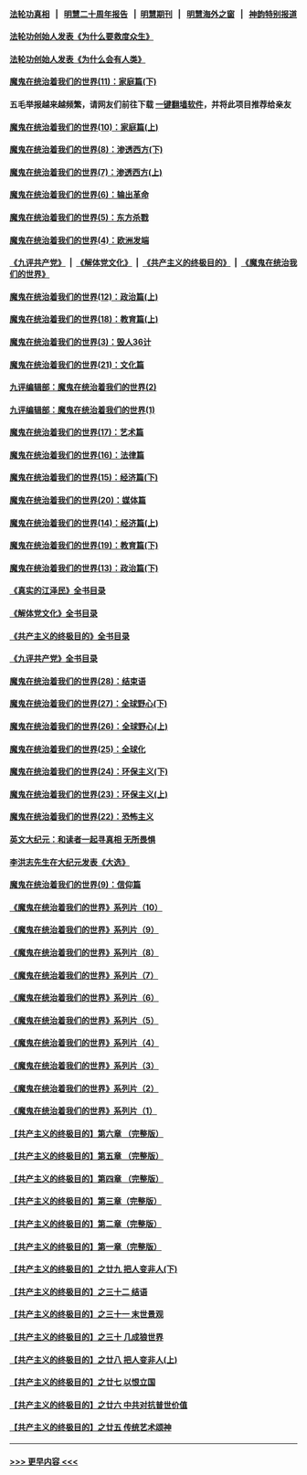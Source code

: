#### [法轮功真相](https://github.com/gfw-breaker/truth/blob/master/README.md?t=0) &nbsp;&nbsp;|&nbsp;&nbsp; [明慧二十周年报告](https://github.com/gfw-breaker/mh-reports/blob/master/README.md?t=0) &nbsp;&nbsp;|&nbsp;&nbsp;[明慧期刊](https://github.com/gfw-breaker/mh-qikan) &nbsp;&nbsp;|&nbsp;&nbsp; [明慧海外之窗](https://github.com/gfw-breaker/mh-news/blob/master/README.md?t=0) &nbsp;&nbsp;|&nbsp;&nbsp; [神韵特别报道](https://github.com/gfw-breaker/mh-news/blob/master/shenyun.md?t=0)
#### [法轮功创始人发表《为什么要救度众生》](../pages/nsc422/n13975246.md?t=06300043) 
#### [法轮功创始人发表《为什么会有人类》](../pages/nsc422/n13912117.md?t=06300043) 
#### [魔鬼在统治着我们的世界(11)：家庭篇(下)](../pages/nsc422/n10440961.md?t=06300043) 
#### 五毛举报越来越频繁，请网友们前往下载 [一键翻墙软件](https://github.com/gfw-breaker/ssr-accounts)，并将此项目推荐给亲友
#### [魔鬼在统治着我们的世界(10)：家庭篇(上)](../pages/nsc422/n10435448.md?t=06300043) 
#### [魔鬼在统治着我们的世界(8)：渗透西方(下)](../pages/nsc422/n10429603.md?t=06300043) 
#### [魔鬼在统治着我们的世界(7)：渗透西方(上)](../pages/nsc422/n10426013.md?t=06300043) 
#### [魔鬼在统治着我们的世界(6)：输出革命](../pages/nsc422/n10421536.md?t=06300043) 
#### [魔鬼在统治着我们的世界(5)：东方杀戮](../pages/nsc422/n10417707.md?t=06300043) 
#### [魔鬼在统治着我们的世界(4)：欧洲发端](../pages/nsc422/n10414890.md?t=06300043) 
#### [《九评共产党》](https://github.com/begood0513/9ping.md/blob/master/README.md) &nbsp;|&nbsp; [《解体党文化》](../../../../jtdwh.md/blob/master/README.md)  &nbsp;|&nbsp; [《共产主义的终极目的》](../../../../gczydzjmd.md/blob/master/README.md) &nbsp;|&nbsp; [《魔鬼在统治我们的世界》](../../../../mgztzwmdsj.md/blob/master/README.md) 
#### [魔鬼在统治着我们的世界(12)：政治篇(上)](../pages/nsc422/n10444576.md?t=06300043) 
#### [魔鬼在统治着我们的世界(18)：教育篇(上)](../pages/nsc422/n10526970.md?t=06300043) 
#### [魔鬼在统治着我们的世界(3)：毁人36计](../pages/nsc422/n10411583.md?t=06300043) 
#### [魔鬼在统治着我们的世界(21)：文化篇](../pages/nsc422/n10597706.md?t=06300043) 
#### [九评编辑部：魔鬼在统治着我们的世界(2)](../pages/nsc422/n10410036.md?t=06300043) 
#### [九评编辑部：魔鬼在统治着我们的世界(1)](../pages/nsc422/n10406825.md?t=06300043) 
#### [魔鬼在统治着我们的世界(17)：艺术篇](../pages/nsc422/n10499093.md?t=06300043) 
#### [魔鬼在统治着我们的世界(16)：法律篇](../pages/nsc422/n10485969.md?t=06300043) 
#### [魔鬼在统治着我们的世界(15)：经济篇(下)](../pages/nsc422/n10469975.md?t=06300043) 
#### [魔鬼在统治着我们的世界(20)：媒体篇](../pages/nsc422/n10586579.md?t=06300043) 
#### [魔鬼在统治着我们的世界(14)：经济篇(上)](../pages/nsc422/n10457370.md?t=06300043) 
#### [魔鬼在统治着我们的世界(19)：教育篇(下)](../pages/nsc422/n10564808.md?t=06300043) 
#### [魔鬼在统治着我们的世界(13)：政治篇(下)](../pages/nsc422/n10448270.md?t=06300043) 
#### [《真实的江泽民》全书目录](../pages/nsc422/n13721399.md?t=06300043) 
#### [《解体党文化》全书目录](../pages/nsc422/n13721157.md?t=06300043) 
#### [《共产主义的终极目的》全书目录](../pages/nsc422/n13721048.md?t=06300043) 
#### [《九评共产党》全书目录](../pages/nsc422/n13708085.md?t=06300043) 
#### [魔鬼在统治着我们的世界(28)：结束语](../pages/nsc422/n10936246.md?t=06300043) 
#### [魔鬼在统治着我们的世界(27)：全球野心(下)](../pages/nsc422/n10928319.md?t=06300043) 
#### [魔鬼在统治着我们的世界(26)：全球野心(上)](../pages/nsc422/n10900318.md?t=06300043) 
#### [魔鬼在统治着我们的世界(25)：全球化](../pages/nsc422/n10788205.md?t=06300043) 
#### [魔鬼在统治着我们的世界(24)：环保主义(下)](../pages/nsc422/n10695307.md?t=06300043) 
#### [魔鬼在统治着我们的世界(23)：环保主义(上)](../pages/nsc422/n10688613.md?t=06300043) 
#### [魔鬼在统治着我们的世界(22)：恐怖主义](../pages/nsc422/n10614727.md?t=06300043) 
#### [英文大纪元：和读者一起寻真相 无所畏惧](../pages/nsc422/n12542027.md?t=06300043) 
#### [李洪志先生在大纪元发表《大选》](../pages/nsc422/n12534746.md?t=06300043) 
#### [魔鬼在统治着我们的世界(9)：信仰篇](../pages/nsc422/n10432159.md?t=06300043) 
#### [《魔鬼在统治着我们的世界》系列片（10）](../pages/nsc422/n12292670.md?t=06300043) 
#### [《魔鬼在统治着我们的世界》系列片（9）](../pages/nsc422/n12290859.md?t=06300043) 
#### [《魔鬼在统治着我们的世界》系列片（8）](../pages/nsc422/n12287445.md?t=06300043) 
#### [《魔鬼在统治着我们的世界》系列片（7）](../pages/nsc422/n12283425.md?t=06300043) 
#### [《魔鬼在统治着我们的世界》系列片（6）](../pages/nsc422/n12282314.md?t=06300043) 
#### [《魔鬼在统治着我们的世界》系列片（5）](../pages/nsc422/n12281419.md?t=06300043) 
#### [《魔鬼在统治着我们的世界》系列片（4）](../pages/nsc422/n12274024.md?t=06300043) 
#### [《魔鬼在统治着我们的世界》系列片（3）](../pages/nsc422/n12271322.md?t=06300043) 
#### [《魔鬼在统治着我们的世界》系列片（2）](../pages/nsc422/n12269049.md?t=06300043) 
#### [《魔鬼在统治着我们的世界》系列片（1）](../pages/nsc422/n12267575.md?t=06300043) 
#### [【共产主义的终极目的】第六章 （完整版）](../pages/nsc422/n11428913.md?t=06300043) 
#### [【共产主义的终极目的】第五章 （完整版）](../pages/nsc422/n11428912.md?t=06300043) 
#### [【共产主义的终极目的】第四章 （完整版）](../pages/nsc422/n11428907.md?t=06300043) 
#### [【共产主义的终极目的】第三章（完整版）](../pages/nsc422/n11428848.md?t=06300043) 
#### [【共产主义的终极目的】第二章（完整版）](../pages/nsc422/n11428831.md?t=06300043) 
#### [【共产主义的终极目的】第一章（完整版）](../pages/nsc422/n11417651.md?t=06300043) 
#### [【共产主义的终极目的】之廿九 把人变非人(下)](../pages/nsc422/n11344140.md?t=06300043) 
#### [【共产主义的终极目的】之三十二 结语](../pages/nsc422/n11360535.md?t=06300043) 
#### [【共产主义的终极目的】之三十一 末世景观](../pages/nsc422/n11351129.md?t=06300043) 
#### [【共产主义的终极目的】之三十 几成狼世界](../pages/nsc422/n11348280.md?t=06300043) 
#### [【共产主义的终极目的】之廿八 把人变非人(上)](../pages/nsc422/n11340492.md?t=06300043) 
#### [【共产主义的终极目的】之廿七 以恨立国](../pages/nsc422/n11336944.md?t=06300043) 
#### [【共产主义的终极目的】之廿六 中共对抗普世价值](../pages/nsc422/n11324785.md?t=06300043) 
#### [【共产主义的终极目的】之廿五 传统艺术颂神](../pages/nsc422/n11296396.md?t=06300043) 

----
#### [ >>> 更早内容 <<< ](../indexes/nsc422-earlier.md)
